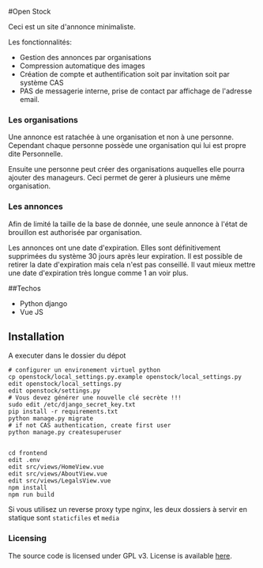 #Open Stock

Ceci est un site d'annonce minimaliste.

Les fonctionnalités:
- Gestion des annonces par organisations
- Compression automatique des images
- Création de compte et authentification soit par invitation soit par système CAS
- PAS de messagerie interne, prise de contact par affichage de l'adresse email.

### Les organisations
Une annonce est ratachée à une organisation et non à une personne. Cependant chaque personne possède une organisation qui lui est propre dite Personnelle.

Ensuite une personne peut créer des organisations auquelles elle pourra ajouter des manageurs. Ceci permet de gerer à plusieurs une même organisation.

### Les annonces

Afin de limité la taille de la base de donnée, une seule annonce à l'état de brouillon est authorisée par organisation.

Les annonces ont une date d'expiration. Elles sont définitivement supprimées du système 30 jours après leur expiration.
Il est possible de retirer la date d'expiration mais cela n'est pas conseillé. Il vaut mieux mettre une date d'expiration très longue comme 1 an voir plus.

##Techos

- Python django
- Vue JS


## Installation

A executer dans le dossier du dépot
```
# configurer un environement virtuel python
cp openstock/local_settings.py.example openstock/local_settings.py
edit openstock/local_settings.py
edit openstock/settings.py
# Vous devez générer une nouvelle clé secrète !!!
sudo edit /etc/django_secret_key.txt
pip install -r requirements.txt
python manage.py migrate
# if not CAS authentication, create first user
python manage.py createsuperuser


cd frontend
edit .env
edit src/views/HomeView.vue
edit src/views/AboutView.vue
edit src/views/LegalsView.vue
npm install
npm run build
```

Si vous utilisez un reverse proxy type nginx, les deux dossiers à servir en statique sont `staticfiles` et `media`


### Licensing

The source code is licensed under GPL v3. License is available [here](/LICENSE).
